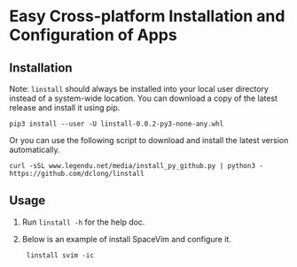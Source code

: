 # Easy Cross-platform Installation and Configuration of Apps

## Installation
Note: `linstall` should always be installed into your local user directory instead of a system-wide location.
You can download a copy of the latest release and install it using pip.
```
pip3 install --user -U linstall-0.0.2-py3-none-any.whl
```
Or you can use the following script to download and install the latest version automatically.
```
curl -sSL www.legendu.net/media/install_py_github.py | python3 - https://github.com/dclong/linstall
```
## Usage

1. Run `linstall -h` for the help doc.

2. Below is an example of install SpaceVim and configure it.

        linstall svim -ic
